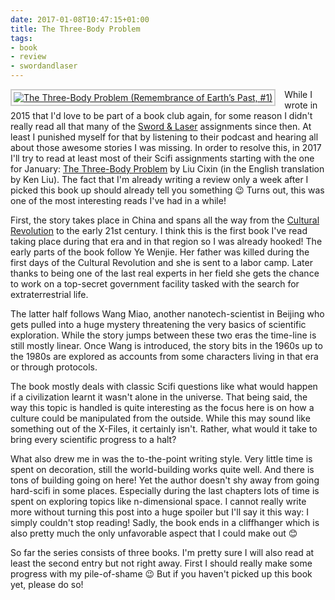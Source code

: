 ```yaml
---
date: 2017-01-08T10:47:15+01:00
title: The Three-Body Problem
tags:
- book
- review
- swordandlaser
---
```


<a style="float:left;margin:0 1em 0 0;border:2px solid #CCC;padding:3px;display:block"
href="https://www.goodreads.com/book/show/20518872-the-three-body-problem?utm_medium=api&amp;utm_source=blog_book"><img
style="display:block" alt="The Three-Body Problem (Remembrance of Earth’s Past, #1)" src="https://images.gr-assets.com/books/1415428227m/20518872.jpg" /></a>

While I wrote in 2015 that I'd love to be part of a book club again, for some
reason I didn't really read all that many of the [Sword & Laser][] assignments
since then. At least I punished myself for that by listening to their podcast
and hearing all about those awesome stories I was missing. In order to resolve
this, in 2017 I'll try to read at least most of their Scifi assignments starting
with the one for January: [The Three-Body Problem][] by Liu Cixin (in the
English translation by Ken Liu). The fact that I'm already writing a review only
a week after I picked this book up should already tell you something 😉 Turns
out, this was one of the most interesting reads I've had in a while!

First, the story takes place in China and spans all the way from
the [Cultural Revolution][] to the early 21st century. I think this is the first
book I've read taking place during that era and in that region so I was already
hooked! The early parts of the book follow Ye Wenjie. Her father was killed
during the first days of the Cultural Revolution and she is sent to a labor
camp. Later thanks to being one of the last real experts in her field she gets
the chance to work on a top-secret government facility tasked with the search
for extraterrestrial life.

The latter half follows Wang Miao, another nanotech-scientist in Beijing who gets
pulled into a huge mystery threatening the very basics of scientific
exploration. While the story jumps between these two eras the time-line is still
mostly linear. Once Wang is introduced, the story bits in the 1960s up to the
1980s are explored as accounts from some characters living in that era or
through protocols.

The book mostly deals with classic Scifi questions like what would happen if a
civilization learnt it wasn't alone in the universe. That being said, the way
this topic is handled is quite interesting as the focus here is on how a culture
could be manipulated from the outside. While this may sound like something out
of the X-Files, it certainly isn't. Rather, what would it take to bring every
scientific progress to a halt?

What also drew me in was the to-the-point writing style. Very little time is
spent on decoration, still the world-building works quite well. And there is
tons of building going on here! Yet the author doesn't shy away from going
hard-scifi in some places. Especially during the last chapters lots of time is
spent on exploring topics like n-dimensional space. I cannot really write more
without turning this post into a huge spoiler but I'll say it this way: I simply
couldn't stop reading! Sadly, the book ends in a cliffhanger which is also
pretty much the only unfavorable aspect that I could make out 😊

So far the series consists of three books. I'm pretty sure I will also read at
least the second entry but not right away. First I should really make some
progress with my pile-of-shame 😉 But if you haven't picked up this book yet,
please do so!


[the three-body problem]: https://www.goodreads.com/book/show/20518872-the-three-body-problem
[sword & laser]: http://swordandlaser.com/
[cultural revolution]: https://en.wikipedia.org/wiki/Cultural_Revolution
